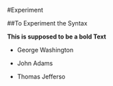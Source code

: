 #Experiment

##To Experiment the Syntax

**This is supposed to be a bold Text**
- George Washington
* John Adams
+ Thomas Jefferso